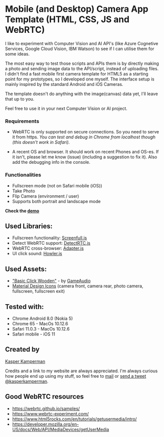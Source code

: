 # Mobile (and Desktop) Camera App Template (HTML, CSS, JS and WebRTC)

I like to experiment with Computer Vision and AI API's (like Azure Cognetive Services, Google Cloud Vision, IBM Watson) to see if I can utilise them for some ideas. 

The most easy way to test those scripts and APIs them is by directly making a photo and sending image data to the API/script, instead of uploading files. I didn't find a fast mobile first camera template for HTML5 as a starting point for my prototypes, so I developed one myself. The interface setup is mainly inspired by the standard Android and iOS Cameras.

The template doesn't do anything with the image(canvas) data yet, I'll leave that up to you. 

Feel free to use it in your next Computer Vision or AI project. 

### Requirements

- WebRTC is only supported on secure connections. So you need to serve it from https. 
*You can test and debug in Chrome from localhost though (this doesn't work in Safari).* 

- A recent OS and browser. It should work on recent Phones and OS-es. If it isn't, please 
  let me know (issue) (including a suggestion to fix it). Also add the debugging info in the console.

### Functionalities

- Fullscreen mode (not on Safari mobile (iOS))
- Take Photo
- Flip Camera (environment / user)
- Supports both portrait and landscape mode

**Check the [demo](https://demo.kasperkamperman.com/mobilecamtemplate/)**

## Used Libraries:

- Fullscreen functionality: [Screenfull.js](https://github.com/sindresorhus/screenfull.js/)
- Detect WebRTC support: [DetectRTC.js](https://www.webrtc-experiment.com/DetectRTC/)
- WebRTC cross-browser: [Adapter.js](https://github.com/webrtc/adapter)
- UI click sound: [Howler.js](https://howlerjs.com)

## Used Assets:

- ["Basic Click Wooden"](https://freesound.org/people/GameAudio/sounds/220200/) - by [GameAudio](https://www.gameaudio101.com)
- [Material Design Icons](https://material.io/icons/) (camera front, camera rear, photo camera, fullscreen, fullscreen exit)

## Tested with:

- Chrome Android 8.0 (Nokia 5)
- Chrome 65 - MacOs 10.12.6
- Safari 11.0.3 - MacOs 10.12.6
- Safari mobile - iOS 11

## Created by 

[Kasper Kamperman](https://www.kasperkamperman.com/blog/camera-template/)

Credits and a link to my website are always appreciated. 
I'm always curious how people end up using my stuff, so
feel free to [mail](https://www.kasperkamperman.com/contact/) or [send a tweet @kasperkamperman](https://twitter.com/kasperkamperman). 

## Good WebRTC resources

- https://webrtc.github.io/samples/
- https://www.webrtc-experiment.com/
- https://www.html5rocks.com/en/tutorials/getusermedia/intro/
- https://developer.mozilla.org/en-US/docs/Web/API/MediaDevices/getUserMedia